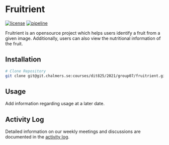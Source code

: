 # Fruitrient

[![license](https://img.shields.io/badge/license-Apache--2.0-blue.svg)](./LICENSE)
[![pipeline](https://git.chalmers.se/courses/dit825/2021/group07/fruitrient/badges/main/pipeline.svg)](https://git.chalmers.se/courses/dit825/2021/group07/fruitrient/-/commits/main)

Fruitrient is an opensource project which helps users identify a fruit from a given image. Additionally, users can also view the nutritional information of the fruit.

## Installation

```bash
# Clone Repository
git clone git@git.chalmers.se:courses/dit825/2021/group07/fruitrient.git
```

## Usage

Add information regarding usage at a later date.

## Activity Log

Detailed information on our weekly meetings and discussions are documented in the [activity log](documentation/activity-log.md).
